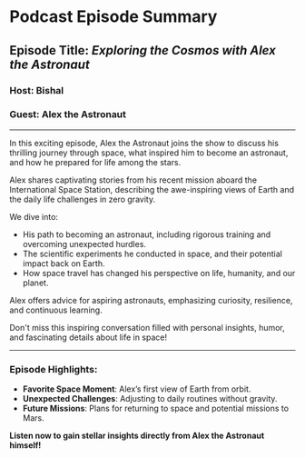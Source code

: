 # Podcast Episode Summary

## Episode Title: *Exploring the Cosmos with Alex the Astronaut*

### Host: Bishal
### Guest: Alex the Astronaut

---

In this exciting episode, Alex the Astronaut joins the show to discuss his thrilling journey through space, what inspired him to become an astronaut, and how he prepared for life among the stars.

Alex shares captivating stories from his recent mission aboard the International Space Station, describing the awe-inspiring views of Earth and the daily life challenges in zero gravity.

We dive into:

- His path to becoming an astronaut, including rigorous training and overcoming unexpected hurdles.
- The scientific experiments he conducted in space, and their potential impact back on Earth.
- How space travel has changed his perspective on life, humanity, and our planet.

Alex offers advice for aspiring astronauts, emphasizing curiosity, resilience, and continuous learning.

Don't miss this inspiring conversation filled with personal insights, humor, and fascinating details about life in space!

---

### Episode Highlights:
- **Favorite Space Moment**: Alex’s first view of Earth from orbit.
- **Unexpected Challenges**: Adjusting to daily routines without gravity.
- **Future Missions**: Plans for returning to space and potential missions to Mars.

**Listen now to gain stellar insights directly from Alex the Astronaut himself!**


